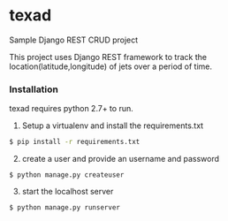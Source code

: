 # texad
Sample Django REST CRUD project

This project uses Django REST framework to track the location(latitude,longitude) of jets over a period of time.

### Installation

texad requires python 2.7+ to run.

1. Setup a virtualenv and install the requirements.txt
```sh
$ pip install -r requirements.txt
```


2. create a user and provide an username and password
```
$ python manage.py createuser
```

3. start the localhost server
```
$ python manage.py runserver
```
